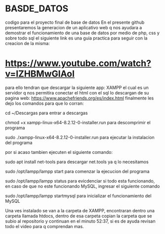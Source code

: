 # BASDE_DATOS
codigo para el proyecto final de base de datos 
En el presente github presentaremos la generacion de un aplicativo web q nos ayudara a demostrar el funcionamiento de una base de datos por medio de php, css y sobre todo sql
el siguiente link es una guia practica para seguir con la creacion de la misma:
# https://www.youtube.com/watch?v=IZHBMwGIAoI
para ello tendran que descargar la siguiente app: XAMPP el cual es un servidor q nos permitira conectar el html con el sql
lo descargan de su pagina web: https://www.apachefriends.org/es/index.html
finalmente les dejo los comandos para que lo corran:

cd ~/Descargas para entrar a descargas

chmod +x xampp-linux-x64-8.2.12-0-installer.run para descomprimir el programa

sudo ./xampp-linux-x64-8.2.12-0-installer.run para ejecutar la instalacion del programa

por si acaso tambien ejecuten el siguiente comando:

sudo apt install net-tools para descargar net.tools ya q lo necesitamos

sudo /opt/lampp/lampp start para comenzar la ejecucion del programa

sudo /opt/lampp/lampp status para evicdenciar si todo esta funcionando, en caso de que no este funcionando MySQL, ingresar el siguiente comando

sudo /opt/lampp/lampp startmysql para inicializar el funcionamiento del MySQL

Una ves instalado se van a la carpeta de XAMPP, encontraran dentro una carpeta llamada htdocs, dentro de esa carpeta copian la carpeta que se subio al repositorio
y continuan en el minuto 52:37, si es de ayuda revisan todo el video para q comprendan mas.
